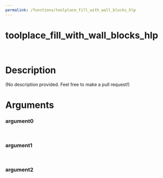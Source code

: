 ```yaml
---
permalink: /functions/toolplace_fill_with_wall_blocks_hlp
---
```

# toolplace_fill_with_wall_blocks_hlp  
&nbsp;  
# Description  
(No description provided. Feel free to make a pull request!) 
&nbsp;  
# Arguments
### argument0

&nbsp;    
### argument1

&nbsp;    
### argument2

&nbsp;    


